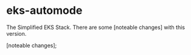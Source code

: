 # eks-automode

The Simplified EKS Stack. There are some [noteable changes] with this version. 

[noteable changes];